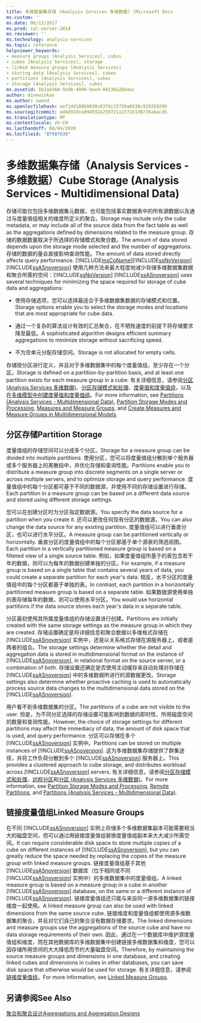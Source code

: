 ```yaml
---
title: 多维数据集存储 (Analysis Services 多维数据) |Microsoft Docs
ms.custom: ''
ms.date: 06/13/2017
ms.prod: sql-server-2014
ms.reviewer: ''
ms.technology: analysis-services
ms.topic: reference
helpviewer_keywords:
- measure groups [Analysis Services], cubes
- cubes [Analysis Services], storage
- linked measure groups [Analysis Services]
- storing data [Analysis Services], cubes
- partitions [Analysis Services], cubes
- storage [Analysis Services], cubes
ms.assetid: 1b1ad360-9a9b-4996-bee9-84238a2bb4ac
author: minewiskan
ms.author: owend
ms.openlocfilehash: eef1dd188b0038c637dc15750a6538c929359299
ms.sourcegitcommit: ad4d92dce894592a259721a1571b1d8736abacdb
ms.translationtype: MT
ms.contentlocale: zh-CN
ms.lasthandoff: 08/04/2020
ms.locfileid: "87587639"
---
```

# <a name="cube-storage-analysis-services---multidimensional-data"></a><span data-ttu-id="33a8c-102">多维数据集存储（Analysis Services - 多维数据）</span><span class="sxs-lookup"><span data-stu-id="33a8c-102">Cube Storage (Analysis Services - Multidimensional Data)</span></span>
  <span data-ttu-id="33a8c-103">存储可能仅包括多维数据集元数据，也可能包括事实数据表中的所有源数据以及通过与度量值组相关的维度所定义的聚合。</span><span class="sxs-lookup"><span data-stu-id="33a8c-103">Storage may include only the cube metadata, or may include all of the source data from the fact table as well as the aggregations defined by dimensions related to the measure group.</span></span> <span data-ttu-id="33a8c-104">存储的数据数量取决于所选择的存储模式和聚合数。</span><span class="sxs-lookup"><span data-stu-id="33a8c-104">The amount of data stored depends upon the storage mode selected and the number of aggregations.</span></span> <span data-ttu-id="33a8c-105">存储的数据的量会直接影响查询性能。</span><span class="sxs-lookup"><span data-stu-id="33a8c-105">The amount of data stored directly affects query performance.</span></span> [!INCLUDE[msCoName](../../includes/msconame-md.md)]<span data-ttu-id="33a8c-106">[!INCLUDE[ssNoVersion](../../includes/ssnoversion-md.md)] [!INCLUDE[ssASnoversion](../../includes/ssasnoversion-md.md)] 使用几种方法来最大程度地减少存储多维数据集数据和聚合所需的空间：</span><span class="sxs-lookup"><span data-stu-id="33a8c-106">[!INCLUDE[ssNoVersion](../../includes/ssnoversion-md.md)] [!INCLUDE[ssASnoversion](../../includes/ssasnoversion-md.md)] uses several techniques for minimizing the space required for storage of cube data and aggregations:</span></span>  
  
-   <span data-ttu-id="33a8c-107">使用存储选项，您可以选择最适合于多维数据集数据的存储模式和位置。</span><span class="sxs-lookup"><span data-stu-id="33a8c-107">Storage options enable you to select the storage modes and locations that are most appropriate for cube data.</span></span>  
  
-   <span data-ttu-id="33a8c-108">通过一个复杂的算法设计有效的汇总聚合，在不牺牲速度的前提下将存储要求降至最低。</span><span class="sxs-lookup"><span data-stu-id="33a8c-108">A sophisticated algorithm designs efficient summary aggregations to minimize storage without sacrificing speed.</span></span>  
  
-   <span data-ttu-id="33a8c-109">不为空单元分配存储空间。</span><span class="sxs-lookup"><span data-stu-id="33a8c-109">Storage is not allocated for empty cells.</span></span>  
  
 <span data-ttu-id="33a8c-110">存储按分区进行定义，并且对于多维数据集中的每个度量值组，至少存在一个分区。</span><span class="sxs-lookup"><span data-stu-id="33a8c-110">Storage is defined on a partition-by-partition basis, and at least one partition exists for each measure group in a cube.</span></span> <span data-ttu-id="33a8c-111">有关详细信息，请参阅[分区 &#40;Analysis Services 多维数据&#41;](partitions-analysis-services-multidimensional-data.md)、[分区存储模式和处理](partitions-partition-storage-modes-and-processing.md)、[度量值和度量值组](../multidimensional-models/measures-and-measure-groups.md)，以及[在多维模型中创建度量值和度量值组](../multidimensional-models/create-measures-and-measure-groups-in-multidimensional-models.md)。</span><span class="sxs-lookup"><span data-stu-id="33a8c-111">For more information, see [Partitions &#40;Analysis Services - Multidimensional Data&#41;](partitions-analysis-services-multidimensional-data.md), [Partition Storage Modes and Processing](partitions-partition-storage-modes-and-processing.md), [Measures and Measure Groups](../multidimensional-models/measures-and-measure-groups.md), and [Create Measures and Measure Groups in Multidimensional Models](../multidimensional-models/create-measures-and-measure-groups-in-multidimensional-models.md).</span></span>  
  
## <a name="partition-storage"></a><span data-ttu-id="33a8c-112">分区存储</span><span class="sxs-lookup"><span data-stu-id="33a8c-112">Partition Storage</span></span>  
 <span data-ttu-id="33a8c-113">度量值组的存储空间可以分成多个分区。</span><span class="sxs-lookup"><span data-stu-id="33a8c-113">Storage for a measure group can be divided into multiple partitions.</span></span> <span data-ttu-id="33a8c-114">使用分区，您可以将度量值组分散到单个服务器或多个服务器上的离散段中，并优化存储和查询性能。</span><span class="sxs-lookup"><span data-stu-id="33a8c-114">Partitions enable you to distribute a measure group into discrete segments on a single server or across multiple servers, and to optimize storage and query performance.</span></span> <span data-ttu-id="33a8c-115">度量值组中的每个分区都可基于不同的数据源，并使用不同的存储设置进行存储。</span><span class="sxs-lookup"><span data-stu-id="33a8c-115">Each partition in a measure group can be based on a different data source and stored using different storage settings.</span></span>  
  
 <span data-ttu-id="33a8c-116">您可以在创建分区时为分区指定数据源。</span><span class="sxs-lookup"><span data-stu-id="33a8c-116">You specify the data source for a partition when you create it.</span></span> <span data-ttu-id="33a8c-117">还可以更改任何现有分区的数据源。</span><span class="sxs-lookup"><span data-stu-id="33a8c-117">You can also change the data source for any existing partition.</span></span> <span data-ttu-id="33a8c-118">度量值组可以进行垂直分区，也可以进行水平分区。</span><span class="sxs-lookup"><span data-stu-id="33a8c-118">A measure group can be partitioned vertically or horizontally.</span></span> <span data-ttu-id="33a8c-119">垂直分区的度量值组中的每个分区都基于单个源表的筛选视图。</span><span class="sxs-lookup"><span data-stu-id="33a8c-119">Each partition in a vertically partitioned measure group is based on a filtered view of a single source table.</span></span> <span data-ttu-id="33a8c-120">例如，如果度量值组所基于的表包含若干年的数据，则可以为每年的数据创建单独的分区。</span><span class="sxs-lookup"><span data-stu-id="33a8c-120">For example, if a measure group is based on a single table that contains several years of data, you could create a separate partition for each year's data.</span></span> <span data-ttu-id="33a8c-121">相反，水平分区的度量值组中的每个分区都基于单独的表。</span><span class="sxs-lookup"><span data-stu-id="33a8c-121">In contrast, each partition in a horizontally partitioned measure group is based on a separate table.</span></span> <span data-ttu-id="33a8c-122">如果数据源使用单独的表存储每年的数据，则可以使用水平分区。</span><span class="sxs-lookup"><span data-stu-id="33a8c-122">You would use horizontal partitions if the data source stores each year's data in a separate table.</span></span>  
  
 <span data-ttu-id="33a8c-123">分区最初使用其所属度量值组的存储设置进行创建。</span><span class="sxs-lookup"><span data-stu-id="33a8c-123">Partitions are initially created with the same storage settings as the measure group in which they are created.</span></span> <span data-ttu-id="33a8c-124">存储设置确定是将详细信息和聚合数据以多维格式存储在 [!INCLUDE[ssASnoversion](../../includes/ssasnoversion-md.md)] 实例中，还是以关系格式存储在源服务器上，或者是两者的组合。</span><span class="sxs-lookup"><span data-stu-id="33a8c-124">The storage settings determine whether the detail and aggregation data is stored in multidimensional format on the instance of [!INCLUDE[ssASnoversion](../../includes/ssasnoversion-md.md)], in relational format on the source server, or a combination of both.</span></span> <span data-ttu-id="33a8c-125">存储设置还确定是否使用主动缓存来自动处理对存储在 [!INCLUDE[ssASnoversion](../../includes/ssasnoversion-md.md)] 中的多维数据所进行的源数据更改。</span><span class="sxs-lookup"><span data-stu-id="33a8c-125">Storage settings also determine whether proactive caching is used to automatically process source data changes to the multidimensional data stored on the [!INCLUDE[ssASnoversion](../../includes/ssasnoversion-md.md)].</span></span>  
  
 <span data-ttu-id="33a8c-126">用户看不到多维数据集的分区。</span><span class="sxs-lookup"><span data-stu-id="33a8c-126">The partitions of a cube are not visible to the user.</span></span> <span data-ttu-id="33a8c-127">但是，为不同分区选择的存储设置可能影响到数据的即时性、所用磁盘空间的数量和查询性能。</span><span class="sxs-lookup"><span data-stu-id="33a8c-127">However, the choice of storage settings for different partitions may affect the immediacy of data, the amount of disk space that is used, and query performance.</span></span> <span data-ttu-id="33a8c-128">分区可以存储在多个 [!INCLUDE[ssASnoversion](../../includes/ssasnoversion-md.md)] 实例中。</span><span class="sxs-lookup"><span data-stu-id="33a8c-128">Partitions can be stored on multiple instances of [!INCLUDE[ssASnoversion](../../includes/ssasnoversion-md.md)].</span></span> <span data-ttu-id="33a8c-129">这为多维数据集存储提供了群集途径，并将工作负荷分散到多个 [!INCLUDE[ssASnoversion](../../includes/ssasnoversion-md.md)] 服务器上。</span><span class="sxs-lookup"><span data-stu-id="33a8c-129">This provides a clustered approach to cube storage, and distributes workload across [!INCLUDE[ssASnoversion](../../includes/ssasnoversion-md.md)] servers.</span></span> <span data-ttu-id="33a8c-130">有关详细信息，请参阅[分区存储模式和处理](partitions-partition-storage-modes-and-processing.md)、[远程分区](partitions-remote-partitions.md)和[分区 &#40;Analysis Services 多维数据&#41;](partitions-analysis-services-multidimensional-data.md)。</span><span class="sxs-lookup"><span data-stu-id="33a8c-130">For more information, see [Partition Storage Modes and Processing](partitions-partition-storage-modes-and-processing.md), [Remote Partitions](partitions-remote-partitions.md), and [Partitions &#40;Analysis Services - Multidimensional Data&#41;](partitions-analysis-services-multidimensional-data.md).</span></span>  
  
## <a name="linked-measure-groups"></a><span data-ttu-id="33a8c-131">链接度量值组</span><span class="sxs-lookup"><span data-stu-id="33a8c-131">Linked Measure Groups</span></span>  
 <span data-ttu-id="33a8c-132">在不同 [!INCLUDE[ssASnoversion](../../includes/ssasnoversion-md.md)] 实例上存储多个多维数据集副本可能需要相当大的磁盘空间，但可以通过用链接度量值组替换度量值组副本来大大减少所需空间。</span><span class="sxs-lookup"><span data-stu-id="33a8c-132">It can require considerable disk space to store multiple copies of a cube on different instances of [!INCLUDE[ssASnoversion](../../includes/ssasnoversion-md.md)], but you can greatly reduce the space needed by replacing the copies of the measure group with linked measure groups.</span></span> <span data-ttu-id="33a8c-133">链接度量值组基于其他 [!INCLUDE[ssASnoversion](../../includes/ssasnoversion-md.md)] 数据库（位于相同或不同 [!INCLUDE[ssASnoversion](../../includes/ssasnoversion-md.md)] 实例中）的多维数据集中的度量值组。</span><span class="sxs-lookup"><span data-stu-id="33a8c-133">A linked measure group is based on a measure group in a cube in another [!INCLUDE[ssASnoversion](../../includes/ssasnoversion-md.md)] database, on the same or a different instance of [!INCLUDE[ssASnoversion](../../includes/ssasnoversion-md.md)].</span></span> <span data-ttu-id="33a8c-134">链接度量值组还只能与来自同一源多维数据集的链接维度一起使用。</span><span class="sxs-lookup"><span data-stu-id="33a8c-134">A linked measure group can also be used with linked dimensions from the same source cube.</span></span> <span data-ttu-id="33a8c-135">链接维度和度量值组都使用源多维数据集的聚合，并且对它们自己的聚合没有数据存储要求。</span><span class="sxs-lookup"><span data-stu-id="33a8c-135">The linked dimensions and measure groups use the aggregations of the source cube and have no data storage requirements of their own.</span></span> <span data-ttu-id="33a8c-136">因此，通过在一个数据库中维护源度量值组和维度，而在其他数据库的多维数据集中创建链接多维数据集和维度，您可以因存储所用空间的大大降低而节约大量磁盘空间。</span><span class="sxs-lookup"><span data-stu-id="33a8c-136">Therefore, by maintaining the source measure groups and dimensions in one database, and creating linked cubes and dimensions in cubes in other databases, you can save disk space that otherwise would be used for storage.</span></span> <span data-ttu-id="33a8c-137">有关详细信息，请参阅[链接度量值组](../multidimensional-models/linked-measure-groups.md)。</span><span class="sxs-lookup"><span data-stu-id="33a8c-137">For more information, see [Linked Measure Groups](../multidimensional-models/linked-measure-groups.md).</span></span>  
  
## <a name="see-also"></a><span data-ttu-id="33a8c-138">另请参阅</span><span class="sxs-lookup"><span data-stu-id="33a8c-138">See Also</span></span>  
 [<span data-ttu-id="33a8c-139">聚合和聚合设计</span><span class="sxs-lookup"><span data-stu-id="33a8c-139">Aggregations and Aggregation Designs</span></span>](aggregations-and-aggregation-designs.md)  
  
  
